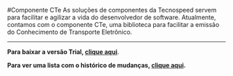 ﻿#Componente CTe
As soluções de componentes da Tecnospeed servem para facilitar e agilizar a vida do desenvolvedor de software. 
Atualmente, contamos com o componente CTe, uma biblioteca para facilitar a emissão do Conhecimento de Transporte Eletrônico. 

***

**Para baixar a versão Trial, [clique aqui](https://s3-sa-east-1.amazonaws.com/tecnospeed-trial/setup_cte_tecnoaccount_12.1.60.5307.exe "Baixar o Componente CTe Trial")**.

**Para ver uma lista com o histórico de mudanças, [clique aqui](https://github.com/tecnospeed/Componente-CTe/blob/master/CHANGELOG.md "Changelog").**

